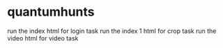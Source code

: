 # quantumhunts
run the index html for login task
run the index 1 html for crop task
run the video html for video task

